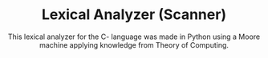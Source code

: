 <h1 align='center'> Lexical Analyzer (Scanner) </h1>



<p align='center'> This lexical analyzer for the C- language was made in Python using a Moore machine applying knowledge from Theory of Computing.</p> <br>
